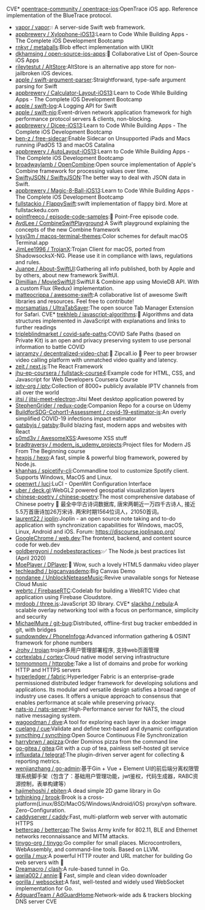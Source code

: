 CVE* [opentrace-community / opentrace-ios](https://github.com/opentrace-community/opentrace-ios):OpenTrace iOS app. Reference implementation of the BlueTrace protocol.
* [vapor / vapor](https://github.com/vapor/vapor):💧
A server-side Swift web framework.
* [appbrewery / Xylophone-iOS13](https://github.com/appbrewery/Xylophone-iOS13):Learn to Code While Building Apps - The Complete iOS Development Bootcamp
* [rnkyr / metaballs](https://github.com/rnkyr/metaballs):Blob effect implementation with UIKIt
* [dkhamsing / open-source-ios-apps](https://github.com/dkhamsing/open-source-ios-apps):📱
Collaborative List of Open-Source iOS Apps
* [rileytestut / AltStore](https://github.com/rileytestut/AltStore):AltStore is an alternative app store for non-jailbroken iOS devices.
* [apple / swift-argument-parser](https://github.com/apple/swift-argument-parser):Straightforward, type-safe argument parsing for Swift
* [appbrewery / Calculator-Layout-iOS13](https://github.com/appbrewery/Calculator-Layout-iOS13):Learn to Code While Building Apps - The Complete iOS Development Bootcamp
* [apple / swift-log](https://github.com/apple/swift-log):A Logging API for Swift
* [apple / swift-nio](https://github.com/apple/swift-nio):Event-driven network application framework for high performance protocol servers & clients, non-blocking.
* [appbrewery / Dicee-iOS13](https://github.com/appbrewery/Dicee-iOS13):Learn to Code While Building Apps - The Complete iOS Development Bootcamp
* [ben-z / free-sidecar](https://github.com/ben-z/free-sidecar):Enable Sidecar on Unsupported iPads and Macs running iPadOS 13 and macOS Catalina
* [appbrewery / AutoLayout-iOS13](https://github.com/appbrewery/AutoLayout-iOS13):Learn to Code While Building Apps - The Complete iOS Development Bootcamp
* [broadwaylamb / OpenCombine](https://github.com/broadwaylamb/OpenCombine):Open source implementation of Apple's Combine framework for processing values over time.
* [SwiftyJSON / SwiftyJSON](https://github.com/SwiftyJSON/SwiftyJSON):The better way to deal with JSON data in Swift.
* [appbrewery / Magic-8-Ball-iOS13](https://github.com/appbrewery/Magic-8-Ball-iOS13):Learn to Code While Building Apps - The Complete iOS Development Bootcamp
* [fullstackio / FlappySwift](https://github.com/fullstackio/FlappySwift):swift implementation of flappy bird. More at fullstackedu.com
* [pointfreeco / episode-code-samples](https://github.com/pointfreeco/episode-code-samples):💾
Point-Free episode code.
* [AvdLee / CombineSwiftPlayground](https://github.com/AvdLee/CombineSwiftPlayground):A Swift playground explaining the concepts of the new Combine framework
* [lysyi3m / macos-terminal-themes](https://github.com/lysyi3m/macos-terminal-themes):Color schemes for default macOS Terminal.app
* [JimLee1996 / TrojanX](https://github.com/JimLee1996/TrojanX):Trojan Client for macOS, ported from ShadowsocksX-NG. Please use it in compliance with laws, regulations and rules.
* [Juanpe / About-SwiftUI](https://github.com/Juanpe/About-SwiftUI):Gathering all info published, both by Apple and by others, about new framework SwiftUI.
* [Dimillian / MovieSwiftUI](https://github.com/Dimillian/MovieSwiftUI):SwiftUI & Combine app using MovieDB API. With a custom Flux (Redux) implementation.
* [matteocrippa / awesome-swift](https://github.com/matteocrippa/awesome-swift):A collaborative list of awesome Swift libraries and resources. Feel free to contribute!
* [morsamatias / UltraTabSaver](https://github.com/morsamatias/UltraTabSaver):The open source Tab Manager Extension for Safari.
CVE* [trekhleb / javascript-algorithms](https://github.com/trekhleb/javascript-algorithms):📝
Algorithms and data structures implemented in JavaScript with explanations and links to further readings
* [tripleblindmarket / covid-safe-paths](https://github.com/tripleblindmarket/covid-safe-paths):COVID Safe Paths (based on Private Kit) is an open and privacy preserving system to use personal information to battle COVID
* [ianramzy / decentralized-video-chat](https://github.com/ianramzy/decentralized-video-chat):🚀
Zipcall.io
🚀
Peer to peer browser video calling platform with unmatched video quality and latency.
* [zeit / next.js](https://github.com/zeit/next.js):The React Framework
* [jhu-ep-coursera / fullstack-course4](https://github.com/jhu-ep-coursera/fullstack-course4):Example code for HTML, CSS, and Javascript for Web Developers Coursera Course
* [iptv-org / iptv](https://github.com/iptv-org/iptv):Collection of 8000+ publicly available IPTV channels from all over the world
* [jitsi / jitsi-meet-electron](https://github.com/jitsi/jitsi-meet-electron):Jitsi Meet desktop application powered by
* [StephenGrider / redux-code](https://github.com/StephenGrider/redux-code):Companion Repo for a course on Udemy
* [BuildforSDG-Cohort1-Assessment / covid-19-estimator-js](https://github.com/BuildforSDG-Cohort1-Assessment/covid-19-estimator-js):An overly simplified COVID-19 infections impact estimator
* [gatsbyjs / gatsby](https://github.com/gatsbyjs/gatsby):Build blazing fast, modern apps and websites with React
* [s0md3v / AwesomeXSS](https://github.com/s0md3v/AwesomeXSS):Awesome XSS stuff
* [bradtraversy / modern_js_udemy_projects](https://github.com/bradtraversy/modern_js_udemy_projects):Project files for Modern JS From The Beginning course
* [hexojs / hexo](https://github.com/hexojs/hexo):A fast, simple & powerful blog framework, powered by Node.js.
* [khanhas / spicetify-cli](https://github.com/khanhas/spicetify-cli):Commandline tool to customize Spotify client. Supports Windows, MacOS and Linux.
* [openwrt / luci](https://github.com/openwrt/luci):LuCI - OpenWrt Configuration Interface
* [uber / deck.gl](https://github.com/uber/deck.gl):WebGL2 powered geospatial visualization layers
* [chinese-poetry / chinese-poetry](https://github.com/chinese-poetry/chinese-poetry):The most comprehensive database of Chinese poetry
🧶
最全中华古诗词数据库, 唐宋两朝近一万四千古诗人, 接近5.5万首唐诗加26万宋诗. 两宋时期1564位词人，21050首词。
* [laurent22 / joplin](https://github.com/laurent22/joplin):Joplin - an open source note taking and to-do application with synchronization capabilities for Windows, macOS, Linux, Android and iOS. Forum: https://discourse.joplinapp.org/
* [GoogleChrome / web.dev](https://github.com/GoogleChrome/web.dev):The frontend, backend, and content source code for web.dev
* [goldbergyoni / nodebestpractices](https://github.com/goldbergyoni/nodebestpractices):✅
The Node.js best practices list (April 2020)
* [MoePlayer / DPlayer](https://github.com/MoePlayer/DPlayer):🍭
Wow, such a lovely HTML5 danmaku video player
* [techleadhd / bigcanvasdemo](https://github.com/techleadhd/bigcanvasdemo):Big Canvas Demo
* [nondanee / UnblockNeteaseMusic](https://github.com/nondanee/UnblockNeteaseMusic):Revive unavailable songs for Netease Cloud Music
* [webrtc / FirebaseRTC](https://github.com/webrtc/FirebaseRTC):Codelab for building a WebRTC Video chat application using Firebase Cloudstore.
* [mrdoob / three.js](https://github.com/mrdoob/three.js):JavaScript 3D library.
CVE* [slackhq / nebula](https://github.com/slackhq/nebula):A scalable overlay networking tool with a focus on performance, simplicity and security
* [MichaelMure / git-bug](https://github.com/MichaelMure/git-bug):Distributed, offline-first bug tracker embedded in git, with bridges
* [sundowndev / PhoneInfoga](https://github.com/sundowndev/PhoneInfoga):Advanced information gathering & OSINT framework for phone numbers
* [Jrohy / trojan](https://github.com/Jrohy/trojan):trojan多用户管理部署程序, 支持web页面管理
* [cortexlabs / cortex](https://github.com/cortexlabs/cortex):Cloud native model serving infrastructure
* [tomnomnom / httprobe](https://github.com/tomnomnom/httprobe):Take a list of domains and probe for working HTTP and HTTPS servers
* [hyperledger / fabric](https://github.com/hyperledger/fabric):Hyperledger Fabric is an enterprise-grade permissioned distributed ledger framework for developing solutions and applications. Its modular and versatile design satisfies a broad range of industry use cases. It offers a unique approach to consensus that enables performance at scale while preserving privacy.
* [nats-io / nats-server](https://github.com/nats-io/nats-server):High-Performance server for NATS, the cloud native messaging system.
* [wagoodman / dive](https://github.com/wagoodman/dive):A tool for exploring each layer in a docker image
* [cuelang / cue](https://github.com/cuelang/cue):Validate and define text-based and dynamic configuration
* [syncthing / syncthing](https://github.com/syncthing/syncthing):Open Source Continuous File Synchronization
* [harrybrwn / apizza](https://github.com/harrybrwn/apizza):Order Dominos pizza from the command line
* [go-gitea / gitea](https://github.com/go-gitea/gitea):Git with a cup of tea, painless self-hosted git service
* [influxdata / telegraf](https://github.com/influxdata/telegraf):The plugin-driven server agent for collecting & reporting metrics.
* [wenjianzhang / go-admin](https://github.com/wenjianzhang/go-admin):基于Gin + Vue + Element UI的前后端分离权限管理系统脚手架（包含了：基础用户管理功能，jwt鉴权，代码生成器，RABC资源控制，表单构建等）
* [hajimehoshi / ebiten](https://github.com/hajimehoshi/ebiten):A dead simple 2D game library in Go
* [txthinking / brook](https://github.com/txthinking/brook):Brook is a cross-platform(Linux/BSD/MacOS/Windows/Android/iOS) proxy/vpn software. Zero-Configuration.
* [caddyserver / caddy](https://github.com/caddyserver/caddy):Fast, multi-platform web server with automatic HTTPS
* [bettercap / bettercap](https://github.com/bettercap/bettercap):The Swiss Army knife for 802.11, BLE and Ethernet networks reconnaissance and MITM attacks.
* [tinygo-org / tinygo](https://github.com/tinygo-org/tinygo):Go compiler for small places. Microcontrollers, WebAssembly, and command-line tools. Based on LLVM.
* [gorilla / mux](https://github.com/gorilla/mux):A powerful HTTP router and URL matcher for building Go web servers with
🦍
* [Dreamacro / clash](https://github.com/Dreamacro/clash):A rule-based tunnel in Go.
* [iawia002 / annie](https://github.com/iawia002/annie):👾
Fast, simple and clean video downloader
* [gorilla / websocket](https://github.com/gorilla/websocket):A fast, well-tested and widely used WebSocket implementation for Go.
* [AdguardTeam / AdGuardHome](https://github.com/AdguardTeam/AdGuardHome):Network-wide ads & trackers blocking DNS server
CVE